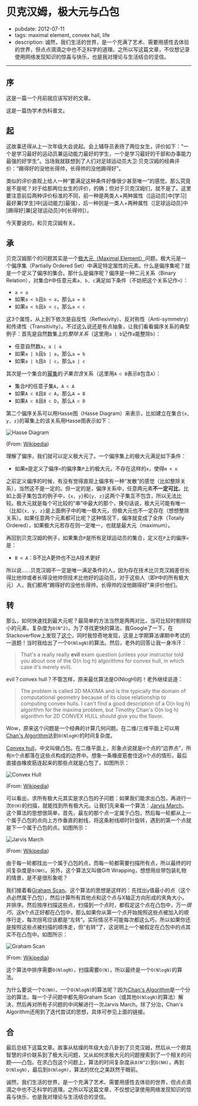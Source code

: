 # 贝克汉姆，极大元与凸包

- pubdate: 2012-07-11
- tags: maximal element, convex hall, life
- description: 诚然，我们生活的世界，是一个充满了艺术、需要用感性去体验的世界，但点点滴滴之中也不乏科学的道理。之所以写这篇文章，不仅想记录使用网络发现知识的惊喜与快乐，也是我对理论与生活结合的坚信。

---

## 序

这是一篇一个月前就应该写好的文章。

这是一篇伪学术伪科普文。

## 起

这故事还得从上一次年级大会说起。会上辅导员表扬了两位女生，评价如下：“一个是学习最好的运动员兼运动能力最好的学生，一个是学习最好的干部和办事能力最强的好学生”。当场我就联想到了人们对足球运动员大卫·贝克汉姆的经典评价：“踢得好的没他长得帅，长得帅的没他踢得好”。

类似的评价直观上给人一种“要满足这种条件好像很少甚至唯一”的感觉。那么究竟是不是呢？对于给那两位女生的评价，的确；但对于贝克汉姆们，就不是了。这里要注意前后两种评价标准的不同，前一种是两类人+两种属性（[运动员]中[学习]最好兼[学生]中[运动能力]最强），后一种则是一类人+两种属性（[足球运动员]中[踢得好]兼[足球运动员]中[长得帅]）。

今天要说的，和贝克汉姆有关。

## 承

贝克汉姆那个的问题其实是一个[极大元（Maximal Element）][maximal_element]问题。极大元是一个偏序集（Partially Ordered Set）中满足特定属性的元素。什么是偏序集呢？就是一个定义了偏序的集合。那什么是偏序呢？偏序是一种二元关系（Binary Relation），对集合`P`中任意元素`a, b, c`满足如下条件（不妨把这个关系记作`<`）：

* `a < a`
* 如果`a < b`且`b < a`，那么`a = b`
* 如果`a < b`且`b < c`，那么`a < c`

这3个属性，从上到下依次是自反性（Reflexivity）、反对称性（Anti-symmetry）和传递性（Transitivity）。不过这么说还是有点抽象，让我们看看偏序关系的典型例子：首先是自然数集上的*整除关系*（这里用`a | b`记作`a`能整除`b`）：

* 任意自然数`a`，`a | a`
* 如果`a | b`且`b | a`，那么`a = b`
* 如果`a | b`且`b | c`，那么`a | c`

其次是一个集合的[幂集][power_set]的*子集包含*关系（这里用`A ⊂ B`表示`B`包含`A`）：

* 集合`P`的任意子集`A`，`A ⊂ A`
* 如果`A ⊂ B`且`B ⊂ A`，那么`A = B`
* 如果`A ⊂ B`且`B ⊂ D`，那么`A ⊂ D`

第二个偏序关系可以用Hasse图（Hasse Diagram）来表示，比如建立在集合`{x, y, z}`的幂集上的该关系用Hasse图表示如下：

<img alt="Hasse Diagram" src="http://upload.wikimedia.org/wikipedia/commons/thumb/e/ea/Hasse_diagram_of_powerset_of_3.svg/400px-Hasse_diagram_of_powerset_of_3.svg.png" />

(From: [Wikipedia](http://upload.wikimedia.org/wikipedia/commons/thumb/e/ea/Hasse_diagram_of_powerset_of_3.svg/400px-Hasse_diagram_of_powerset_of_3.svg.png))

理解了偏序，我们就可以定义极大元了。一个偏序集上的极大元满足如下条件：

* 如果`m`是定义了偏序`<`的偏序集`P`上的极大元，不存在这样的`x`，使得`m < x`

之前定义偏序的时候，有没有觉得直观上偏序有一种“发散”的感觉（比如整除关系），当然这不是一定的。但一定的是，偏序关系中，任意两元素**不一定可比**，比如上面子集包含的例子中，`{x, y}`和`{y, z}`这两个子集互不包含，所以无法比较。极大元就是每个可比较的“串”中最大的那个，换句话说，极大元可能有唯一（比如`{x, y, z}`是上面例子中的唯一极大元，但极大元也不一定存在（想想整除关系）。如果任意两个元素都可比呢？这种情况下，偏序就变成了全序（Totally Ordered），如果极大元若存在则一定唯一，也就是最大元（maximum）。

再回到贝克汉姆的例子，如果集合`P`是所有足球运动员的集合，定义在`P`上的偏序`<`是：

* `B < A`：B不比A更帅也不比A技术更好

所以说……贝克汉姆不一定是唯一满足条件的人，因为存在技术比贝克汉姆差但长得比他帅或者长得没他帅但技术比他好的运动员，对于这些人（即`P`中的所有极大元）人，我们都用“踢得好的没他长得帅，长得帅的没他踢得好”来评价他们。

## 转

那么，如何快速找到最大元呢？最简单的方法当然是两两对比，当可比较时剔除较小的元素，复杂度为`O(N^2)`。为了寻找更快的算法，我Google了一下，在Stackoverflow上发现了[这个][sto_exam]，同时我惊奇地发现，这是上学期算法课期中考试的一道题！当时我给出了一个`O(NlogN)`的算法。然后，老外的回答让我一身冷汗：

> That's a really really **evil** exam question (unless your instructor told you about one of the O(n log h) algorithms for convex hull, in which case it's merely evil).

evil？convex hull？不管怎样，原来最优算法是O(NlogH)的！老外继续说道：

> The problem is called 2D MAXIMA and is the typically the domain of computational geometry because of its close relationship to computing convex hulls. I can't find a good description of a O(n log h) algorithm for the maxima problem, but Timothy Chan's O(n log h) algorithm for 2D CONVEX HULL should give you the flavor.

Wow，原来这个问题是一个经典的计算几何问题。在二维/三维平面上可以用[Chan's Algorithm][chans_algo]达到`O(NlogH)`的时间复杂度。

[Convex hull][convex_hull]，中文叫做凸包。在二维平面上，形象点说就是n个点的“边界点”，所有n个点都落在这些点构成的边界中。想象一条橡皮筋套住这n个点的情形，最后直接由橡皮筋连起来的那些点就是凸包了，如图所示：

<img alt="Convex Hull" src="http://upload.wikimedia.org/wikipedia/commons/thumb/d/de/ConvexHull.svg/400px-ConvexHull.svg.png" />

(From: [Wikipedia](http://upload.wikimedia.org/wikipedia/commons/thumb/d/de/ConvexHull.svg/400px-ConvexHull.svg.png))

可以看出，求所有极大元其实是求凸包的子问题：如果我们能求出凸包，再进行一次`O(H)`的扫描，就能找到所有极大元。让我们先来看一个算法：[Jarvis March][jarvis_march]。这个算法的思想很简单，首先，最左的那个点一定属于凸包，然后每一轮都从上一个属于凸包的点向上方作垂直的射线，将这条射线顺时针旋转，遇到的第一个点就是下一个属于凸包的点。如图所示：

<img alt="Jarvis March" src="http://upload.wikimedia.org/wikipedia/commons/thumb/d/de/Jarvis_march_convex_hull_algorithm_diagram.svg/400px-Jarvis_march_convex_hull_algorithm_diagram.svg.png" />

(From: [Wikipedia](http://upload.wikimedia.org/wikipedia/commons/thumb/d/de/Jarvis_march_convex_hull_algorithm_diagram.svg/400px-Jarvis_march_convex_hull_algorithm_diagram.svg.png))

由于每一轮都找出一个属于凸包的点，而每一轮都需要扫描所有点，所以最终的时间复杂度是`O(NH)`。另外，这个算法又叫做Gift Wrapping，想想用丝带包装礼物的情景，是不是很形象呢？

我们接着看[Graham Scan][graham_scan]。这个算法的思想是这样的：先找出`y`值最小的点（这个点必然属于凸包），然后计算所有其他点和这个点与X轴正方向形成的夹角大小，并排序。然后按序扫描这些点，扫描到一个点时，都假定这个点在凸包中，万一*很巧*，这`N`个点正好都在凸包中，那么如果你从第一个点开始按照这些点被加入的顺序行走，每次拐弯应该都是“左转”。实际情况不可能每次都这么巧，所以如果你还是按照这些点被扫描的顺序走，但“右转”了，这说明上一个被假定在凸包中的点其实不在凸包中。如图所示：

<img alt="Graham Scan" src="http://upload.wikimedia.org/wikipedia/commons/thumb/e/ed/Graham_Scan.svg/300px-Graham_Scan.svg.png" />

(From: [Wikipedia](http://upload.wikimedia.org/wikipedia/commons/thumb/e/ed/Graham_Scan.svg/300px-Graham_Scan.svg.png))

这个算法中排序需要`O(NlogN)`，扫描需要`O(N)`，所以最终是一个`O(NlogN)`的算法。

为什么要说一个`O(NH)`、一个`O(NlogN)`的算法呢？因为[Chan's Algorithm][chans_algo]是一个分治的算法，每一个子问题中都先用Graham Scan（或其他`O(NlogN)`的算法）解决，然后再对所有子问题的中间解进行一次Jarvis March。除了分治，Chan's Algorithm还用到了迭代尝试的思想，具体可参见上面的链接。

## 合

最后总结下这篇文章。故事从枯燥的年级大会八卦到了贝克汉姆，然后从一个颇具智慧的评价联系到了极大元问题，又从如何求极大元的问题搜索到了一个相关的问题——凸包。在求凸包这个问题上，算法的时间复杂度从`O(N^2)`到`O(NH)`，再到`O(NlogN)`，最后到`O(NlogH)`，算法的优化之美跃然于眼前。

诚然，我们生活的世界，是一个充满了艺术、需要用感性去体验的世界，但点点滴滴之中也不乏科学的道理。之所以写这篇文章，不仅想记录使用网络发现知识的惊喜与快乐，也是我对理论与生活结合的坚信。

[sto_exam]: http://stackoverflow.com/questions/8500840/algorithm-to-compute-maximal-points-in-pointset
[chans_algo]: http://en.wikipedia.org/wiki/Chan%27s_algorithm
[maximal_element]: http://en.wikipedia.org/wiki/Maximal_element
[power_set]: http://en.wikipedia.org/wiki/Power_set
[convex_hull]: http://en.wikipedia.org/wiki/Convex_hull
[jarvis_march]: http://en.wikipedia.org/wiki/Jarvis_march
[graham_scan]: http://en.wikipedia.org/wiki/Graham_scan
